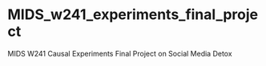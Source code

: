 # MIDS_w241_experiments_final_project
MIDS W241 Causal Experiments Final Project on Social Media Detox
